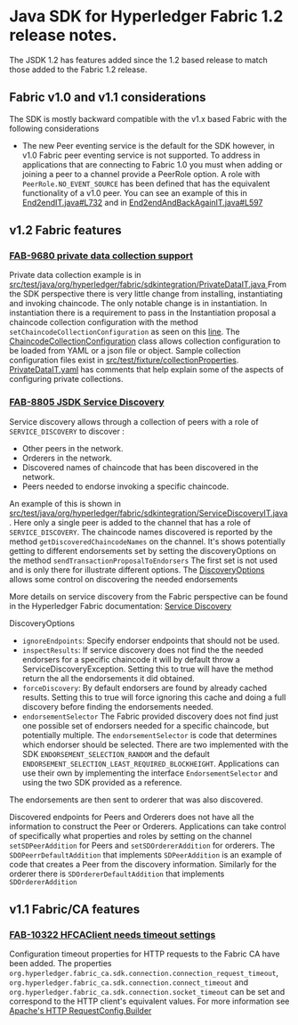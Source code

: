 # Java SDK for Hyperledger Fabric 1.2 release notes.

The JSDK 1.2 has features added since the 1.2 based release to match those added to the Fabric 1.2 release.

## Fabric v1.0 and v1.1 considerations
The SDK is mostly backward compatible with the v1.x based Fabric with the following considerations
- The new Peer eventing service is the default for the SDK however, in v1.0 Fabric peer eventing service is not supported. To address in applications that are
  connecting to Fabric 1.0 you must when adding or joining a peer to a channel provide a PeerRole option.
  A role with `PeerRole.NO_EVENT_SOURCE` has been defined that has the equivalent functionality of a v1.0 peer.
  You can see an example of this
  in [End2endIT.java#L732](https://github.com/hyperledger/fabric-sdk-java/blob/9224fa3f45a70392d1b244c080bf41bd561470d3/src/test/java/org/hyperledger/fabric/sdkintegration/End2endIT.java#L732)
  and in [End2endAndBackAgainIT.java#L597](https://github.com/hyperledger/fabric-sdk-java/blob/9224fa3f45a70392d1b244c080bf41bd561470d3/src/test/java/org/hyperledger/fabric/sdkintegration/End2endAndBackAgainIT.java#L597)


## v1.2 Fabric features

### [FAB-9680 private data collection support](https://jira.hyperledger.org/browse/FAB-9680)

Private data collection example is in [src/test/java/org/hyperledger/fabric/sdkintegration/PrivateDataIT.java
](https://github.com/hyperledger/fabric-sdk-java/blob/edd54f832351452ef6aea3d9cb505b2f38b12711/src/test/java/org/hyperledger/fabric/sdkintegration/PrivateDataIT.java)
From the SDK perspective there is very little change from installing, instantiating and invoking chaincode.  The only notable change is in
instantiation. In instantiation there is a requirement to pass in the Instantiation proposal a chaincode collection configuration  with the method `setChaincodeCollectionConfiguration` as seen on
this [line](https://github.com/hyperledger/fabric-sdk-java/blob/edd54f832351452ef6aea3d9cb505b2f38b12711/src/test/java/org/hyperledger/fabric/sdkintegration/PrivateDataIT.java#L246).
The [ChaincodeCollectionConfiguration](https://github.com/hyperledger/fabric-sdk-java/blob/edd54f832351452ef6aea3d9cb505b2f38b12711/src/main/java/org/hyperledger/fabric/sdk/ChaincodeCollectionConfiguration.java)
class allows collection configuration to be loaded from YAML or a json file or object.  Sample collection configuration files
exist in [src/test/fixture/collectionProperties](https://github.com/hyperledger/fabric-sdk-java/tree/edd54f832351452ef6aea3d9cb505b2f38b12711/src/test/fixture/collectionProperties).
[PrivateDataIT.yaml](https://github.com/hyperledger/fabric-sdk-java/blob/edd54f832351452ef6aea3d9cb505b2f38b12711/src/test/fixture/collectionProperties/PrivateDataIT.yaml)
has comments that help explain some of the aspects of configuring private collections.

### [FAB-8805 JSDK Service Discovery](https://jira.hyperledger.org/browse/FAB-8805)
Service discovery allows through a collection of peers with a role of `SERVICE_DISCOVERY` to discover :

- Other peers in the network.
- Orderers in the network.
- Discovered names of chaincode that has been discovered in the network.
- Peers needed to endorse invoking a specific chaincode.

An example of this is shown in [src/test/java/org/hyperledger/fabric/sdkintegration/ServiceDiscoveryIT.java](badurl).
Here only a single peer is added to the channel that has a role of `SERVICE_DISCOVERY`.  The chaincode names discovered is reported by the method `getDiscoveredChaincodeNames`
on the channel.  It's shows potentially getting to different endorsements set by setting the discoveryOptions on the method `sendTransactionProposalToEndorsers` The first
set is not used and is only there for illustrate different options. The [DiscoveryOptions](badurl)  allows some control on discovering the needed endorsements

More details on service discovery from the Fabric perspective can be found in the Hyperledger Fabric documentation: [Service Discovery](https://hyperledger-fabric.readthedocs.io/en/latest/discovery-overview.html?highlight=discovery#service-discovery)

DiscoveryOptions
- `ignoreEndpoints`: Specify endorser endpoints that should not be used.
- `inspectResults`: If service discovery does not find the the needed endorsers for a specific chaincode it will by default throw a ServiceDiscoveryException. Setting
  this to true will have the method return the all the endorsements it did obtained.
- `forceDiscovery`: By default endorsers are found by already cached results. Setting this to true will force ignoring this cache and doing a full discovery before
finding the endorsements needed.
- `endorsementSelector`  The Fabric provided discovery does not find just one possible set of endorsers needed for a specific chaincode, but potentially multiple.  The `endorsementSelector` is code that determines
which endorser should be selected. There are two implemented with the SDK `ENDORSEMENT_SELECTION_RANDOM` and the default `ENDORSEMENT_SELECTION_LEAST_REQUIRED_BLOCKHEIGHT`.
Applications can use their own by implementing the interface `EndorsementSelector` and using the two SDK provided as a reference.

The endorsements are then sent to orderer that was also discovered.

Discovered endpoints for Peers and Orderers does not have all the information to construct the Peer or Orderers. Applications can take control of specifically what
properties and roles by setting on the channel `setSDPeerAddition` for Peers and `setSDOrdererAddition` for orderers.  The `SDOPeerrDefaultAddition`
 that implements `SDPeerAddition` is an example of code that creates a Peer from the discovery information. Similarly for
 the orderer there is `SDOrdererDefaultAddition` that implements `SDOrdererAddition`




## v1.1 Fabric/CA features

### [FAB-10322 HFCAClient needs timeout settings](https://jira.hyperledger.org/browse/FAB-10322)

Configuration timeout properties for HTTP requests to the Fabric CA have been added. The properties
 `org.hyperledger.fabric_ca.sdk.connection.connection_request_timeout`,  `org.hyperledger.fabric_ca.sdk.connection.connect_timeout` and `org.hyperledger.fabric_ca.sdk.connection.socket_timeout`
  can be set and correspond to the HTTP client's equivalent values.
 For more information see [Apache's HTTP RequestConfig.Builder](https://hc.apache.org/httpcomponents-client-ga/httpclient/apidocs/org/apache/http/client/config/RequestConfig.Builder.html)
